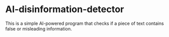 # AI-disinformation-detector
This is a simple AI-powered program that checks if a piece of text contains false or misleading information.
